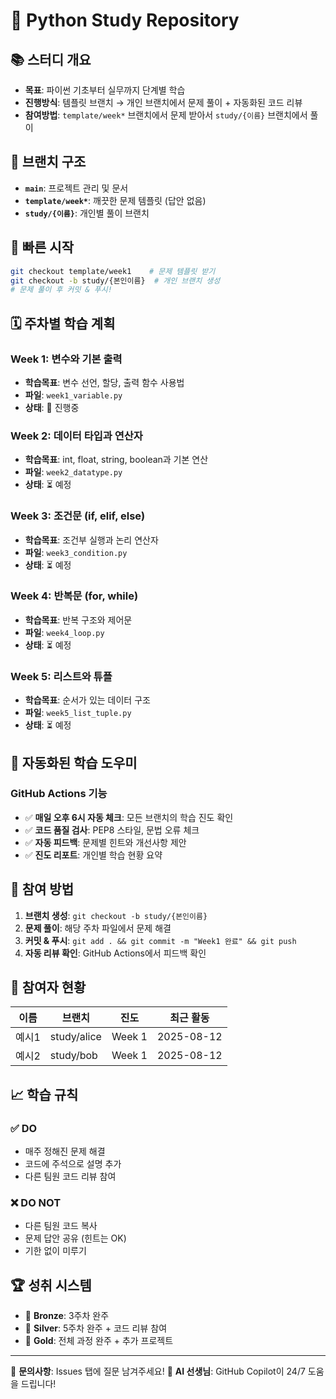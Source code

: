 # 🐍 Python Study Repository

## 📚 스터디 개요
- **목표**: 파이썬 기초부터 실무까지 단계별 학습
- **진행방식**: 템플릿 브랜치 → 개인 브랜치에서 문제 풀이 + 자동화된 코드 리뷰
- **참여방법**: `template/week*` 브랜치에서 문제 받아서 `study/{이름}` 브랜치에서 풀이

## 🌳 브랜치 구조
- **`main`**: 프로젝트 관리 및 문서
- **`template/week*`**: 깨끗한 문제 템플릿 (답안 없음)
- **`study/{이름}`**: 개인별 풀이 브랜치

## 🚀 빠른 시작
```bash
git checkout template/week1    # 문제 템플릿 받기
git checkout -b study/{본인이름}  # 개인 브랜치 생성
# 문제 풀이 후 커밋 & 푸시!
```

## 🗓️ 주차별 학습 계획

### Week 1: 변수와 기본 출력
- **학습목표**: 변수 선언, 할당, 출력 함수 사용법
- **파일**: `week1_variable.py`
- **상태**: 🔄 진행중

### Week 2: 데이터 타입과 연산자
- **학습목표**: int, float, string, boolean과 기본 연산
- **파일**: `week2_datatype.py`
- **상태**: ⏳ 예정

### Week 3: 조건문 (if, elif, else)
- **학습목표**: 조건부 실행과 논리 연산자
- **파일**: `week3_condition.py`
- **상태**: ⏳ 예정

### Week 4: 반복문 (for, while)
- **학습목표**: 반복 구조와 제어문
- **파일**: `week4_loop.py`
- **상태**: ⏳ 예정

### Week 5: 리스트와 튜플
- **학습목표**: 순서가 있는 데이터 구조
- **파일**: `week5_list_tuple.py`
- **상태**: ⏳ 예정

## 🤖 자동화된 학습 도우미

### GitHub Actions 기능
- ✅ **매일 오후 6시 자동 체크**: 모든 브랜치의 학습 진도 확인
- ✅ **코드 품질 검사**: PEP8 스타일, 문법 오류 체크
- ✅ **자동 피드백**: 문제별 힌트와 개선사항 제안
- ✅ **진도 리포트**: 개인별 학습 현황 요약

## 📝 참여 방법

1. **브랜치 생성**: `git checkout -b study/{본인이름}`
2. **문제 풀이**: 해당 주차 파일에서 문제 해결
3. **커밋 & 푸시**: `git add . && git commit -m "Week1 완료" && git push`
4. **자동 리뷰 확인**: GitHub Actions에서 피드백 확인

## 👥 참여자 현황

| 이름 | 브랜치 | 진도 | 최근 활동 |
|------|--------|------|-----------|
| 예시1 | study/alice | Week 1 | 2025-08-12 |
| 예시2 | study/bob | Week 1 | 2025-08-12 |

## 📈 학습 규칙

### ✅ DO
- 매주 정해진 문제 해결
- 코드에 주석으로 설명 추가
- 다른 팀원 코드 리뷰 참여

### ❌ DO NOT  
- 다른 팀원 코드 복사
- 문제 답안 공유 (힌트는 OK)
- 기한 없이 미루기

## 🏆 성취 시스템

- 🥉 **Bronze**: 3주차 완주
- 🥈 **Silver**: 5주차 완주 + 코드 리뷰 참여
- 🥇 **Gold**: 전체 과정 완주 + 추가 프로젝트

---
📧 **문의사항**: Issues 탭에 질문 남겨주세요!
🤖 **AI 선생님**: GitHub Copilot이 24/7 도움을 드립니다!